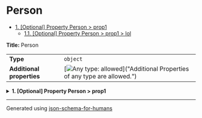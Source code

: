 # Person

- [1. [Optional] Property Person > prop1](#prop1)
  - [1.1. [Optional] Property Person > prop1 > lol](#prop1_lol)

**Title:** Person

|                           |                                                                                                                                 |
| ------------------------- | ------------------------------------------------------------------------------------------------------------------------------- |
| **Type**                  | `object`                                                                                                                        |
| **Additional properties** | [![Any type: allowed](https://img.shields.io/badge/Any%20type-allowed-green)]("Additional Properties of any type are allowed.") |

<details>
<summary>
<strong> <a name="prop1"></a>1. [Optional] Property Person > prop1</strong>  

</summary>
<blockquote>

|          |                  |
| -------- | ---------------- |
| **Type** | `object or null` |

<details>
<summary>
<strong> <a name="prop1_lol"></a>1.1. [Optional] Property Person > prop1 > lol</strong>  

</summary>
<blockquote>

|          |          |
| -------- | -------- |
| **Type** | `string` |

</blockquote>
</details>

</blockquote>
</details>

----------------------------------------------------------------------------------------------------------------------------
Generated using [json-schema-for-humans](https://github.com/coveooss/json-schema-for-humans)